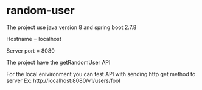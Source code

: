 # random-user

The project use java version 8 and spring boot 2.7.8

Hostname = localhost

Server port = 8080

The project have the getRandomUser API

For the local enivironment you can test API with sending http get method to server 
Ex: http://localhost:8080/v1/users/fool